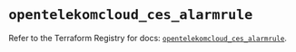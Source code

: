 # `opentelekomcloud_ces_alarmrule`

Refer to the Terraform Registry for docs: [`opentelekomcloud_ces_alarmrule`](https://registry.terraform.io/providers/opentelekomcloud/opentelekomcloud/1.36.33/docs/resources/ces_alarmrule).
